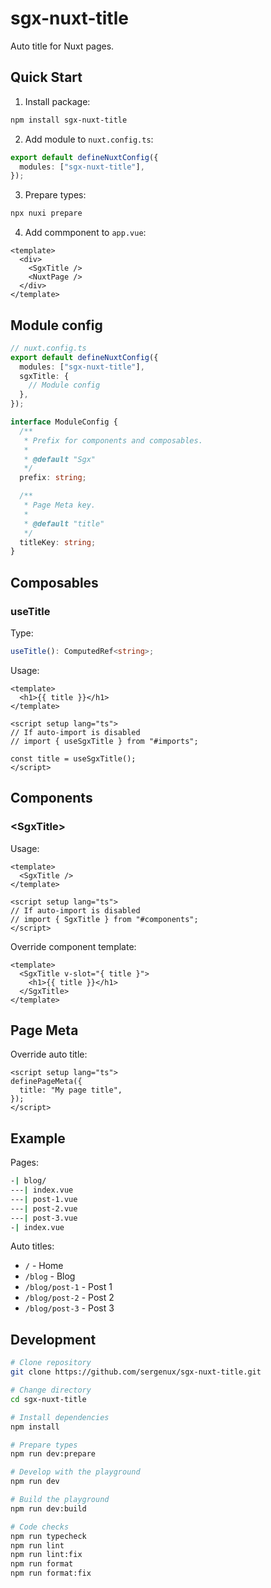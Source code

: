 # sgx-nuxt-title

Auto title for Nuxt pages.

## Quick Start

1. Install package:

```bash
npm install sgx-nuxt-title
```

2. Add module to `nuxt.config.ts`:

```ts
export default defineNuxtConfig({
  modules: ["sgx-nuxt-title"],
});
```

3. Prepare types:

```bash
npx nuxi prepare
```

4. Add commponent to `app.vue`:

```vue
<template>
  <div>
    <SgxTitle />
    <NuxtPage />
  </div>
</template>
```

## Module config

```ts
// nuxt.config.ts
export default defineNuxtConfig({
  modules: ["sgx-nuxt-title"],
  sgxTitle: {
    // Module config
  },
});
```

```ts
interface ModuleConfig {
  /**
   * Prefix for components and composables.
   *
   * @default "Sgx"
   */
  prefix: string;

  /**
   * Page Meta key.
   *
   * @default "title"
   */
  titleKey: string;
}
```

## Composables

### useTitle

Type:

```ts
useTitle(): ComputedRef<string>;
```

Usage:

```vue
<template>
  <h1>{{ title }}</h1>
</template>

<script setup lang="ts">
// If auto-import is disabled
// import { useSgxTitle } from "#imports";

const title = useSgxTitle();
</script>
```

## Components

### \<SgxTitle\>

Usage:

```vue
<template>
  <SgxTitle />
</template>

<script setup lang="ts">
// If auto-import is disabled
// import { SgxTitle } from "#components";
</script>
```

Override component template:

```vue
<template>
  <SgxTitle v-slot="{ title }">
    <h1>{{ title }}</h1>
  </SgxTitle>
</template>
```

## Page Meta

Override auto title:

```vue
<script setup lang="ts">
definePageMeta({
  title: "My page title",
});
</script>
```

## Example

Pages:

```bash [Directory Structure]
-| blog/
---| index.vue
---| post-1.vue
---| post-2.vue
---| post-3.vue
-| index.vue
```

Auto titles:

- `/` - Home
- `/blog` - Blog
- `/blog/post-1` - Post 1
- `/blog/post-2` - Post 2
- `/blog/post-3` - Post 3

## Development

```bash
# Clone repository
git clone https://github.com/sergenux/sgx-nuxt-title.git

# Change directory
cd sgx-nuxt-title

# Install dependencies
npm install

# Prepare types
npm run dev:prepare

# Develop with the playground
npm run dev

# Build the playground
npm run dev:build

# Code checks
npm run typecheck
npm run lint
npm run lint:fix
npm run format
npm run format:fix
```
